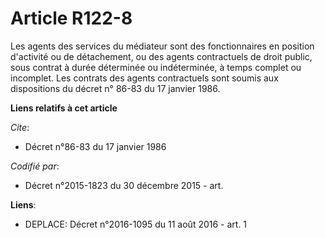 # Article R122-8

Les agents des services du médiateur sont des fonctionnaires en position d'activité ou de détachement, ou des agents
contractuels de droit public, sous contrat à durée déterminée ou indéterminée, à temps complet ou incomplet. Les contrats des
agents contractuels sont soumis aux dispositions du décret n° 86-83 du 17 janvier 1986.

**Liens relatifs à cet article**

_Cite_:

  - Décret n°86-83 du 17 janvier 1986

_Codifié par_:

  - Décret n°2015-1823 du 30 décembre 2015 - art.

**Liens**:

  - DEPLACE: Décret n°2016-1095 du 11 août 2016 - art. 1

